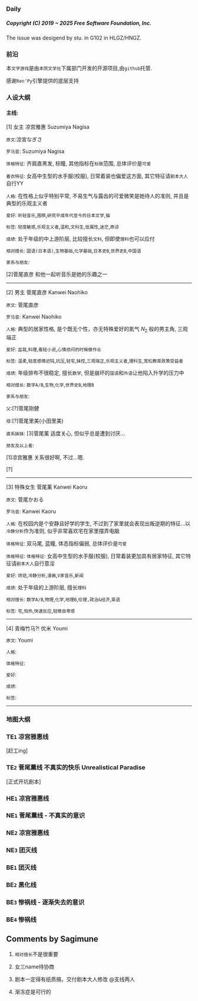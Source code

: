 ### Daily

##### Copyright (C) 2019 ~ 2025 Free Software Foundation, Inc.

The issue was desigend by stu. in G102 in HLGZ/HNGZ.

### 前沿

本`文字游戏`是由`本院文学社`下属部门开发的开源项目,由`github`托管.

感谢`Ren'Py`引擎提供的底层支持

### 人设大纲

#### 主线:

[1] 女主 凉宫雅惠 Suzumiya Nagisa

`原文`:涼宮なぎさ

`罗马音`: Suzumiya Nagisa

`体格特征`: 齐肩直黑发, 棕瞳, 其他指标在`标致`范围, 总体评价是`可爱`

`着衣特征`: 女高中生型的水手服(校服), 日常着装也偏爱这方面, 其它特征请`剧本大人`自行YY

`人格`: 在性格上似乎特别平常, 不易生气与露齿的可爱微笑是她待人的准则, 并且是典型的乐观主义者

`爱好`: `听轻音乐`,`围棋`,`研究平成年代至今的日本文学`,`猫`

`标签`: `轻度敏感`,`乐观主义者`,`温和`,`文科生`,`低属性`,`迷茫`,`原谅`

`成绩`: 处于年级的中上游阶层, 比较擅长`文科`, 但即使`理科`也可以应付

`相对擅长`: `国语(日本语)`,`生物基础`,`化学基础`,`日本史B`,`世界史B`,`中国语`

`家系与朋友`:

[2]菅尾直彦 和他一起听音乐是她的乐趣之一

---

[2] 男主 菅尾直彦 Kanwei Naohiko

`原文`: 菅尾直彦

`罗马音`: Kanwei Naohiko

`人格`: 典型的居家性格, 是个既无个性，亦无特殊爱好的氮气 $N_2$ 般的男主角, 三观端正

`爱好`: `盆栽`,`料理`,`看轻小说`,`心情烦闷的时候做作业`

`标签`: `温柔`,`轻度感情迟钝`,`抗压`,`轻宅`,`妹控`,`三观端正`,`乐观主义者`,`理科生`,`宽松教育政策受益者`

`成绩`: 年级排布不很稳定, 擅长`数学`, 但是崩坏的`国语`和`外语`让他陷入升学的压力中

`相对擅长`: `数学A/B`,`生物`,`化学`,`世界史B`,`地理B`

`家系与朋友`:

`父`:[?]菅尾刚健

`母`:[?]菅尾里美(小田里美)

`直系妹妹`: [3]菅尾薰 适度关心, 但似乎总是遭到讨厌...

`朋友及以上者`:

[1]凉宫雅惠 关系很好啊, 不过...嗯.

[?]

---

[3] 特殊女生 菅尾薰 Kanwei Kaoru

`原文`: 菅尾かおる

`罗马音`: Kanwei Kaoru

`人格`: 在校园内是个安静且好学的学生, 不过到了家里就会表现出叛逆期的特征...以`冷静分析`作为准则, 似乎非常喜欢宅在家里摆弄电脑

`体格特征`: 双马尾, 蓝瞳, 体态指标偏弱, 总体评价是`可爱`

`体格特征`: `体格特征`: 女高中生型的水手服(校服), 日常着装更加具有居家特征, 其它特征请`剧本大人`自行意淫

`爱好`: `烘焙`,`冷静分析`,`漫画`,`V家音乐`,`新闻`

`成绩`: 处于年级的上游阶层, 擅长`理科`

`相对擅长`: `数学A/B`,`物理`,`化学`,`地理B`,`伦理,政治&经济`,`英语`

`标签`: `宅`,`怕热`,`快速反应`,`轻微自卑感`

---

[4] 青梅竹马?! 优米 Youmi

`原文`: Youmi

`人格`: 

`体格特征`: 

`爱好`: 

`成绩`: 

`标签`: 

---

### 地图大纲

### TE`1` 凉宫雅惠线

[赶工ing]

### TE`2` 菅尾薰线 不真实的快乐 Unrealistical Paradise

[正式开坑剧本]

### HE`1` 凉宫雅惠线

### NE`1` 菅尾薰线 - 不真实的意识

### NE`2` 凉宫雅惠线

### NE`3` 团灭线

### BE`1` 团灭线

### BE`2` 黑化线

### BE`3` 惨祸线 - 逐渐失去的意识

### BE`4` 惨祸线

## Comments by Sagimune

1. `相对擅长`不是很重要

2. 女三name待协商

3. 剧本一定得有纸质搞，交付剧本大人修改 @支线两人

4. 渐冻症是可行的
